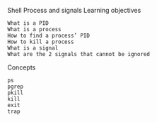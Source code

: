 Shell Process and signals
Learning objectives

    What is a PID
    What is a process
    How to find a process’ PID
    How to kill a process
    What is a signal
    What are the 2 signals that cannot be ignored

Concepts

    ps
    pgrep
    pkill
    kill
    exit
    trap

